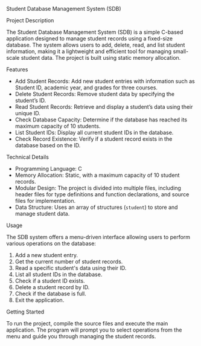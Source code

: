 Student Database Management System (SDB)

Project Description

The Student Database Management System (SDB) is a simple C-based application designed to manage student records using a fixed-size database. The system allows users to add, delete, read, and list student information, making it a lightweight and efficient tool for managing small-scale student data. The project is built using static memory allocation. 

Features

- Add Student Records: Add new student entries with information such as Student ID, academic year, and grades for three courses.
- Delete Student Records: Remove student data by specifying the student’s ID.
- Read Student Records: Retrieve and display a student’s data using their unique ID.
- Check Database Capacity: Determine if the database has reached its maximum capacity of 10 students.
- List Student IDs: Display all current student IDs in the database.
- Check Record Existence: Verify if a student record exists in the database based on the ID.

Technical Details

- Programming Language: C
- Memory Allocation: Static, with a maximum capacity of 10 student records.
- Modular Design: The project is divided into multiple files, including header files for type definitions and function declarations, and source files for implementation.
- Data Structure: Uses an array of structures (`student`) to store and manage student data.

Usage

The SDB system offers a menu-driven interface allowing users to perform various operations on the database:

1. Add a new student entry.
2. Get the current number of student records.
3. Read a specific student's data using their ID.
4. List all student IDs in the database.
5. Check if a student ID exists.
6. Delete a student record by ID.
7. Check if the database is full.
8. Exit the application.

Getting Started

To run the project, compile the source files and execute the main application. The program will prompt you to select operations from the menu and guide you through managing the student records.

